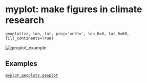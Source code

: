 # myplot: make figures in climate research

    geoplot(zz, lon, lat, proj='ortho', lon_0=0, lat_0=60, fill_continents=True)
![geoplot_example](examples/geoplot_example.png)

## Examples
[`myplot.geoplots.geoplot`](http://nbviewer.jupyter.org/urls/dl.dropbox.com/s/qga62o38ees5cfs/geoplot_examples.ipynb)
